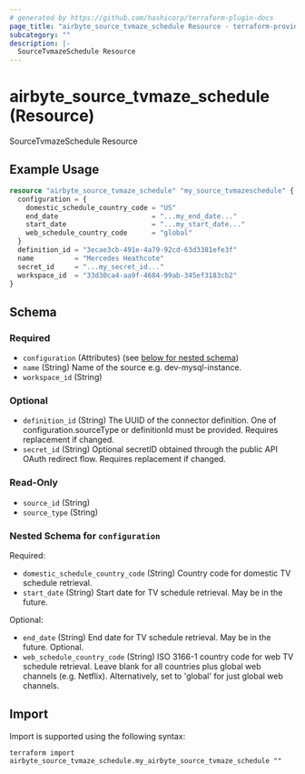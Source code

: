 ```yaml
---
# generated by https://github.com/hashicorp/terraform-plugin-docs
page_title: "airbyte_source_tvmaze_schedule Resource - terraform-provider-airbyte"
subcategory: ""
description: |-
  SourceTvmazeSchedule Resource
---
```


# airbyte_source_tvmaze_schedule (Resource)

SourceTvmazeSchedule Resource

## Example Usage

```terraform
resource "airbyte_source_tvmaze_schedule" "my_source_tvmazeschedule" {
  configuration = {
    domestic_schedule_country_code = "US"
    end_date                       = "...my_end_date..."
    start_date                     = "...my_start_date..."
    web_schedule_country_code      = "global"
  }
  definition_id = "3ecae3cb-491e-4a79-92cd-63d3381efe3f"
  name          = "Mercedes Heathcote"
  secret_id     = "...my_secret_id..."
  workspace_id  = "33d30ca4-aa9f-4684-99ab-345ef3183cb2"
}
```

<!-- schema generated by tfplugindocs -->
## Schema

### Required

- `configuration` (Attributes) (see [below for nested schema](#nestedatt--configuration))
- `name` (String) Name of the source e.g. dev-mysql-instance.
- `workspace_id` (String)

### Optional

- `definition_id` (String) The UUID of the connector definition. One of configuration.sourceType or definitionId must be provided. Requires replacement if changed.
- `secret_id` (String) Optional secretID obtained through the public API OAuth redirect flow. Requires replacement if changed.

### Read-Only

- `source_id` (String)
- `source_type` (String)

<a id="nestedatt--configuration"></a>
### Nested Schema for `configuration`

Required:

- `domestic_schedule_country_code` (String) Country code for domestic TV schedule retrieval.
- `start_date` (String) Start date for TV schedule retrieval. May be in the future.

Optional:

- `end_date` (String) End date for TV schedule retrieval. May be in the future. Optional.
- `web_schedule_country_code` (String) ISO 3166-1 country code for web TV schedule retrieval. Leave blank for
all countries plus global web channels (e.g. Netflix). Alternatively,
set to 'global' for just global web channels.

## Import

Import is supported using the following syntax:

```shell
terraform import airbyte_source_tvmaze_schedule.my_airbyte_source_tvmaze_schedule ""
```
